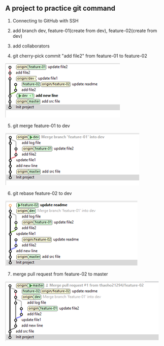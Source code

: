 ## A project to practice git command

1. Connecting to GitHub with SSH

2. add branch dev, feature-01(create from dev), feature-02(create from dev)

3. add collaborators

4. git cherry-pick commit "add file2" from feature-01 to feature-02

<img alt="git tree" src="./img/git1.png" />

5. git merge feature-01 to dev

<img alt="git tree" src="./img/git2.PNG" />

6. git rebase feature-02 to dev

<img alt="git tree" src="./img/git3.PNG" />

7. merge pull request from feature-02 to master

<img alt="git tree" src="./img/git4.PNG" />